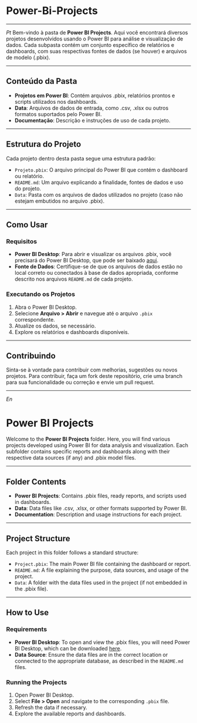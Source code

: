 # Power-Bi-Projects
---
*Pt*
Bem-vindo à pasta de **Power BI Projects**. Aqui você encontrará diversos projetos desenvolvidos usando o Power BI para análise e visualização de dados. Cada subpasta contém um conjunto específico de relatórios e dashboards, com suas respectivas fontes de dados (se houver) e arquivos de modelo (.pbix).

---

## Conteúdo da Pasta

- **Projetos em Power BI**: Contém arquivos .pbix, relatórios prontos e scripts utilizados nos dashboards.
- **Data**: Arquivos de dados de entrada, como .csv, .xlsx ou outros formatos suportados pelo Power BI.
- **Documentação**: Descrição e instruções de uso de cada projeto.

---

## Estrutura do Projeto

Cada projeto dentro desta pasta segue uma estrutura padrão:

- `Projeto.pbix`: O arquivo principal do Power BI que contém o dashboard ou relatório.
- `README.md`: Um arquivo explicando a finalidade, fontes de dados e uso do projeto.
- `Data`: Pasta com os arquivos de dados utilizados no projeto (caso não estejam embutidos no arquivo .pbix).
  
---

## Como Usar 

### Requisitos 

- **Power BI Desktop**: Para abrir e visualizar os arquivos .pbix, você precisará do Power BI Desktop, que pode ser baixado [aqui](https://powerbi.microsoft.com/pt-br/downloads/).
- **Fonte de Dados**: Certifique-se de que os arquivos de dados estão no local correto ou conectados à base de dados apropriada, conforme descrito nos arquivos `README.md` de cada projeto.

### Executando os Projetos 

1. Abra o Power BI Desktop.
2. Selecione **Arquivo > Abrir** e navegue até o arquivo `.pbix` correspondente.
3. Atualize os dados, se necessário.
4. Explore os relatórios e dashboards disponíveis.

---

## Contribuindo 

Sinta-se à vontade para contribuir com melhorias, sugestões ou novos projetos. Para contribuir, faça um fork deste repositório, crie uma branch para sua funcionalidade ou correção e envie um pull request.

---

*En*
# Power BI Projects

Welcome to the **Power BI Projects** folder. Here, you will find various projects developed using Power BI for data analysis and visualization. Each subfolder contains specific reports and dashboards along with their respective data sources (if any) and .pbix model files.

---

## Folder Contents 

- **Power BI Projects**: Contains .pbix files, ready reports, and scripts used in dashboards.
- **Data**: Data files like .csv, .xlsx, or other formats supported by Power BI.
- **Documentation**: Description and usage instructions for each project.

---

## Project Structure 

Each project in this folder follows a standard structure:

- `Project.pbix`: The main Power BI file containing the dashboard or report.
- `README.md`: A file explaining the purpose, data sources, and usage of the project.
- `Data`: A folder with the data files used in the project (if not embedded in the .pbix file).

---

## How to Use 

### Requirements 

- **Power BI Desktop**: To open and view the .pbix files, you will need Power BI Desktop, which can be downloaded [here](https://powerbi.microsoft.com/downloads/).
- **Data Source**: Ensure the data files are in the correct location or connected to the appropriate database, as described in the `README.md` files.

### Running the Projects

1. Open Power BI Desktop.
2. Select **File > Open** and navigate to the corresponding `.pbix` file.
3. Refresh the data if necessary.
4. Explore the available reports and dashboards.
